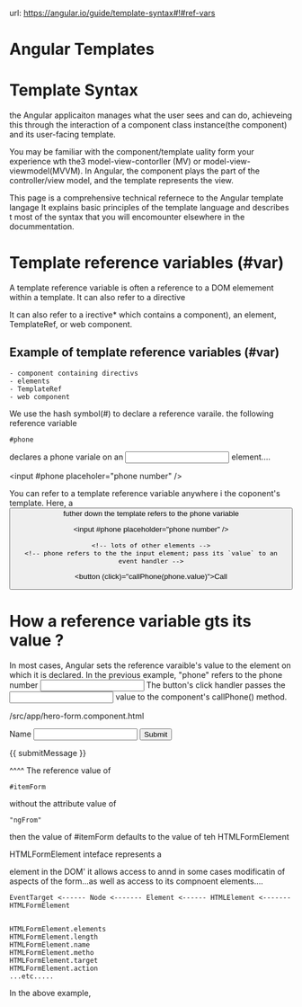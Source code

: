 url: https://angular.io/guide/template-syntax#!#ref-vars

Angular Templates
=================================




Template Syntax
=========================================

the Angular applicaiton manages what the user sees and can do, achieveing this through the
interaction of a component class instance(the component) and its user-facing template.


You may be familiar with the component/template uality form your experience wth the3 
model-view-contorller (MV) or model-view-viewmodel(MVVM).  In Angular, the component 
plays the part of the controller/view model, and the template represents the view.



This page is a comprehensive technical refernece to the Angular template langage  It explains basic
principles of the template language and describes t most of the syntax that you will encomounter
elsewhere in the docummentation.




Template reference variables (#var)
===========================================

A template reference variable is often a reference to a DOM elemement within a template.
It can also refer to a directive


It can also refer to a irective* which contains a component), an element, TemplateRef, or web component.


Example of template reference variables (#var)
------------------------------------------

	- component containing directivs
	- elements
	- TemplateRef
	- web component


We use the hash symbol(#) to declare a reference varaile.  the following reference
variable 

	#phone

declares a phone variale on an <input> element....

<input #phone placeholer="phone number" />


You can refer to a template reference variable anywhere i the coponent's template.
Here, a <button> futher down the template refers to the phone variable


<input #phone placeholder="phone number" />

	<!-- lots of other elements -->
	<!-- phone refers to the the input element; pass its `value` to an event handler -->

<button (click)="callPhone(phone.value)">Call</button>


	

How a reference variable gts its value ?
============================================

In most cases, Angular sets the reference varaible's value to the element on which it 
is declared.  In the previous example, "phone" refers to the phone number <input>  The button's
click handler passes the <input> value to the component's callPhone() method.


/src/app/hero-form.component.html

<form #itemForm="ngForm" (ngSubmit)="onSubmit(itemForm)">
  <label for="name"
    >Name <input class="form-control" name="name" ngModel required />
  </label>
  <button type="submit">Submit</button>
</form>

<div [hidden]="!itemForm.form.valid">
  <p>{{ submitMessage }}</p>
</div>



^^^^
The reference value of 

	#itemForm

without the attribute value of

	"ngFrom"

then the value of #itemForm defaults to the value of teh HTMLFormElement

HTMLFormElement inteface represents a <form> element in the DOM' it allows
access to annd in some cases modificatin of aspects of the form...as well as access to its
compnoent elements....


	EventTarget <------ Node <------- Element <------ HTMLElement <-------HTMLFormElement


	HTMLFormElement.elements
	HTMLFormElement.length
	HTMLFormElement.name
	HTMLFormElement.metho
	HTMLFormElement.target
	HTMLFormElement.action
	...etc.....



	
In the above example, 
	

    



